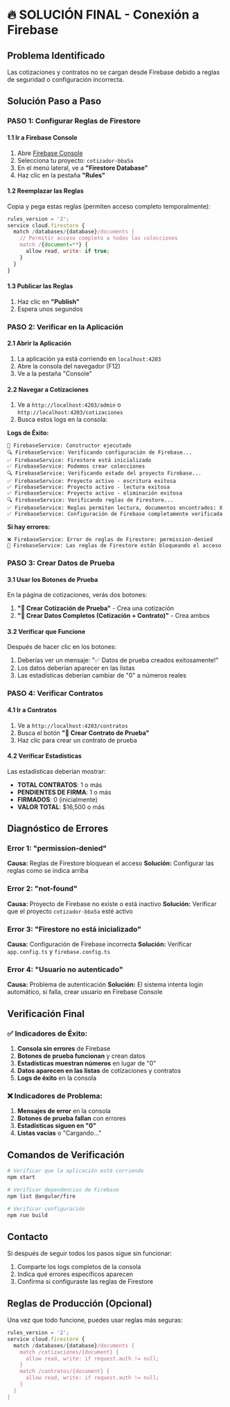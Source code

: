 # 🔥 SOLUCIÓN FINAL - Conexión a Firebase

## Problema Identificado
Las cotizaciones y contratos no se cargan desde Firebase debido a reglas de seguridad o configuración incorrecta.

## Solución Paso a Paso

### PASO 1: Configurar Reglas de Firestore

#### 1.1 Ir a Firebase Console
1. Abre [Firebase Console](https://console.firebase.google.com/)
2. Selecciona tu proyecto: `cotizador-bba5a`
3. En el menú lateral, ve a **"Firestore Database"**
4. Haz clic en la pestaña **"Rules"**

#### 1.2 Reemplazar las Reglas
Copia y pega estas reglas (permiten acceso completo temporalmente):

```javascript
rules_version = '2';
service cloud.firestore {
  match /databases/{database}/documents {
    // Permitir acceso completo a todas las colecciones
    match /{document=**} {
      allow read, write: if true;
    }
  }
}
```

#### 1.3 Publicar las Reglas
1. Haz clic en **"Publish"**
2. Espera unos segundos

### PASO 2: Verificar en la Aplicación

#### 2.1 Abrir la Aplicación
1. La aplicación ya está corriendo en `localhost:4203`
2. Abre la consola del navegador (F12)
3. Ve a la pestaña "Console"

#### 2.2 Navegar a Cotizaciones
1. Ve a `http://localhost:4203/admin` o `http://localhost:4203/cotizaciones`
2. Busca estos logs en la consola:

**Logs de Éxito:**
```
🔧 FirebaseService: Constructor ejecutado
🔍 FirebaseService: Verificando configuración de Firebase...
✅ FirebaseService: Firestore está inicializado
✅ FirebaseService: Podemos crear colecciones
🔍 FirebaseService: Verificando estado del proyecto Firebase...
✅ FirebaseService: Proyecto activo - escritura exitosa
✅ FirebaseService: Proyecto activo - lectura exitosa
✅ FirebaseService: Proyecto activo - eliminación exitosa
🔍 FirebaseService: Verificando reglas de Firestore...
✅ FirebaseService: Reglas permiten lectura, documentos encontrados: X
✅ FirebaseService: Configuración de Firebase completamente verificada
```

**Si hay errores:**
```
❌ FirebaseService: Error de reglas de Firestore: permission-denied
🚨 FirebaseService: Las reglas de Firestore están bloqueando el acceso
```

### PASO 3: Crear Datos de Prueba

#### 3.1 Usar los Botones de Prueba
En la página de cotizaciones, verás dos botones:

1. **"🧪 Crear Cotización de Prueba"** - Crea una cotización
2. **"🧪 Crear Datos Completos (Cotización + Contrato)"** - Crea ambos

#### 3.2 Verificar que Funcione
Después de hacer clic en los botones:
1. Deberías ver un mensaje: "✅ Datos de prueba creados exitosamente!"
2. Los datos deberían aparecer en las listas
3. Las estadísticas deberían cambiar de "0" a números reales

### PASO 4: Verificar Contratos

#### 4.1 Ir a Contratos
1. Ve a `http://localhost:4203/contratos`
2. Busca el botón **"🧪 Crear Contrato de Prueba"**
3. Haz clic para crear un contrato de prueba

#### 4.2 Verificar Estadísticas
Las estadísticas deberían mostrar:
- **TOTAL CONTRATOS**: 1 o más
- **PENDIENTES DE FIRMA**: 1 o más
- **FIRMADOS**: 0 (inicialmente)
- **VALOR TOTAL**: $16,500 o más

## Diagnóstico de Errores

### Error 1: "permission-denied"
**Causa:** Reglas de Firestore bloquean el acceso
**Solución:** Configurar las reglas como se indica arriba

### Error 2: "not-found"
**Causa:** Proyecto de Firebase no existe o está inactivo
**Solución:** Verificar que el proyecto `cotizador-bba5a` esté activo

### Error 3: "Firestore no está inicializado"
**Causa:** Configuración de Firebase incorrecta
**Solución:** Verificar `app.config.ts` y `firebase.config.ts`

### Error 4: "Usuario no autenticado"
**Causa:** Problema de autenticación
**Solución:** El sistema intenta login automático, si falla, crear usuario en Firebase Console

## Verificación Final

### ✅ Indicadores de Éxito:
1. **Consola sin errores** de Firebase
2. **Botones de prueba funcionan** y crean datos
3. **Estadísticas muestran números** en lugar de "0"
4. **Datos aparecen en las listas** de cotizaciones y contratos
5. **Logs de éxito** en la consola

### ❌ Indicadores de Problema:
1. **Mensajes de error** en la consola
2. **Botones de prueba fallan** con errores
3. **Estadísticas siguen en "0"**
4. **Listas vacías** o "Cargando..."

## Comandos de Verificación

```bash
# Verificar que la aplicación esté corriendo
npm start

# Verificar dependencias de Firebase
npm list @angular/fire

# Verificar configuración
npm run build
```

## Contacto
Si después de seguir todos los pasos sigue sin funcionar:
1. Comparte los logs completos de la consola
2. Indica qué errores específicos aparecen
3. Confirma si configuraste las reglas de Firestore

## Reglas de Producción (Opcional)
Una vez que todo funcione, puedes usar reglas más seguras:

```javascript
rules_version = '2';
service cloud.firestore {
  match /databases/{database}/documents {
    match /cotizaciones/{document} {
      allow read, write: if request.auth != null;
    }
    match /contratos/{document} {
      allow read, write: if request.auth != null;
    }
  }
}
``` 
